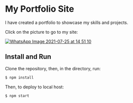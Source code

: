 # My Portfolio Site

I have created a portfolio to showcase my skills and projects. 

Click on the picture to go to my site:

[![WhatsApp Image 2021-07-25 at 14 51 10](https://user-images.githubusercontent.com/52535293/126897973-553ee307-d80b-4dfe-9be6-fd535a423dbb.jpeg)](https://chen-alon-portfolio.herokuapp.com/)


## Install and Run
Clone the repository, then, in the directory, run: 
```bash
$ npm install
```

Then, to deploy to local host:
```bash
$ npm start
```


